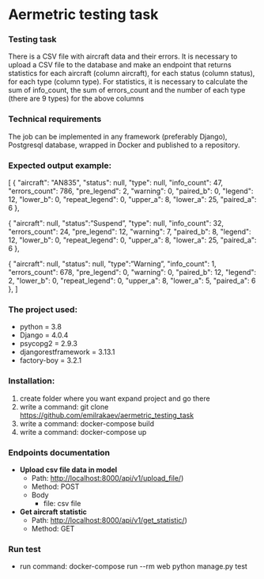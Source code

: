 # Aermetric testing task
### Testing task
There is a CSV file with aircraft data and their errors.
It is necessary to upload a CSV file to the database and make an endpoint that returns statistics for each aircraft (column aircraft), for each status (column status), for each type (column type). For statistics, it is necessary to calculate the sum of info_count, the sum of errors_count and the number of each type (there are 9 types) for the above columns
### Technical requirements
The job can be implemented in any framework (preferably Django), Postgresql database, wrapped in Docker and published to a repository.
### Expected output example:
[
  {
    "aircraft": "AN835",
    "status": null,
    "type": null,
    "info_count": 47,
    "errors_count": 786,
    "pre_legend": 2,
    "warning": 0,
    "paired_b": 0,
    "legend": 12,
    "lower_b": 0,
    "repeat_legend": 0,
    "upper_a": 8,
    "lower_a": 25,
    "paired_a": 6
    },

  {
    "aircraft": null,
    "status":”Suspend”,
    "type": null,
    "info_count": 32,
    "errors_count": 24,
    "pre_legend": 12,
    "warning": 7,
    "paired_b": 8,
    "legend": 12,
    "lower_b": 0,
    "repeat_legend": 0,
    "upper_a": 8,
    "lower_a": 25,
    "paired_a": 6
    },

  {
    "aircraft": null,
    "status": null,
    "type":”Warning”,
    "info_count": 1,
    "errors_count": 678,
    "pre_legend": 0,
    "warning": 0,
    "paired_b": 12,
    "legend": 2,
    "lower_b": 0,
    "repeat_legend": 0,
    "upper_a": 8,
    "lower_a": 5,
    "paired_a": 6
    },
]
### The project used:
- python = 3.8
- Django = 4.0.4
- psycopg2 = 2.9.3
- djangorestframework = 3.13.1
- factory-boy = 3.2.1
### Installation:
1. create folder where you want expand project and go there 
2. write a command: git clone https://github.com/emilrakaev/aermetric_testing_task
3. write a command: docker-compose build
4. write a command: docker-compose up
### Endpoints documentation
- **Upload csv file data in model**
   - Path: [http://localhost:8000/api/v1/upload_file/](http://localhost:8000/api/v1/upload_file/))
   - Method: POST
   - Body
      - file: csv file
 - **Get aircraft statistic**
   - Path: [http://localhost:8000/api/v1/get_statistic/](http://localhost:8000/api/v1/get_statistic/))
   - Method: GET
### Run test
- run command: docker-compose run --rm web python manage.py test
